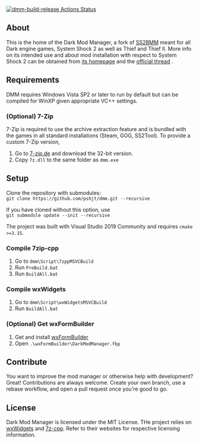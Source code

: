 [![dmm-build-release Actions Status](https://github.com/pshjt/dmm/workflows/dmm-build-release/badge.svg)](https://github.com/pshjt/dmm/actions)
## About
This is the home of the Dark Mod Manager, a fork of [SS2BMM](https://github.com/pshjt/ss2bmm) meant for all Dark engine games, System Shock 2 as well as Thief and Thief II.
More info on its intended use and about mod installation with respect to System Shock 2 can be obtained from [its homepage](https://pshjt.github.io/dmm/) and the 
[official thread](https://www.systemshock.org/index.php?topic=4790.0 "DMM@SystemShock.org") .

## Requirements
DMM requires Windows Vista SP2 or later to run by default but can be compiled for WinXP given appropriate VC++ settings.

### (Optional) 7-Zip
7-Zip is required to use the archive extraction feature and is bundled with the games in all standard installations (Steam, GOG, SS2Tool).
To provide a custom 7-Zip version,
1) Go to [7-zip.de](https://www.7-zip.de/) and download the 32-bit version.
2) Copy `7z.dll` to the same folder as `dmm.exe`

## Setup
Clone the repository with submodules:\
`git clone https://github.com/pshjt/dmm.git --recursive`

If you have cloned without this option, use\
`git submodule update --init --recursive`

The project was built with Visual Studio 2019 Community and requires `cmake >=3.15`.

### Compile 7zip-cpp
1) Go to `dmm\Script\7zppMSVCBuild`
2) Run `PreBuild.bat`
3) Run `BuildAll.bat`

### Compile wxWidgets
1) Go to `dmm\Script\wxWidgetsMSVCBuild`
2) Run `BuildAll.bat`

### (Optional) Get wxFormBuilder
1) Get and install [wxFormBuilder](https://github.com/wxFormBuilder/wxFormBuilder/releases/tag/v3.9.0)
2) Open `.\wxFormBuilder\DarkModManager.fbp`

## Contribute
You want to improve the mod manager or otherwise help with development? Great! Contributions are always welcome.
Create your own branch, use a rebase workflow, and open a pull request once you're good to go.

## License
Dark Mod Manager is licensed under the MIT License.
THe project relies on [wxWidgets](https://www.wxwidgets.org/) and [7z-cpp](https://github.com/getnamo/7zip-cpp). Refer to their websites for respective licensing information.
